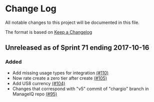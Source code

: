 # Change Log

All notable changes to this project will be documented in this file.

The format is based on [Keep a Changelog](http://keepachangelog.com/en/1.0.0/)


## Unreleased as of Sprint 71 ending 2017-10-16

### Added
- Add missing usage types for integration [(#110)](https://github.com/ManageIQ/manageiq-consumption/pull/110)
- Now rate create a zero tier after create [(#105)](https://github.com/ManageIQ/manageiq-consumption/pull/105)
- Add US8 currency [(#104)](https://github.com/ManageIQ/manageiq-consumption/pull/104)
- Changes that correspond with "v5" commit of "chargio" branch in ManageIQ repo [(#95)](https://github.com/ManageIQ/manageiq-consumption/pull/95)
